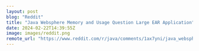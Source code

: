 ```yaml
---
layout: post
blog: "Reddit"
title: "Java Websphere Memory and Usage Question Large EAR Application"
date: 2024-02-22T14:39:55Z
image: images/reddit.png
remote_url: "https://www.reddit.com/r/java/comments/1ax7yni/java_websphere_memory_and_usage_question_large/"
---
```

